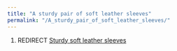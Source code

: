 ```yaml
---
title: "A sturdy pair of soft leather sleeves"
permalink: "/A_sturdy_pair_of_soft_leather_sleeves/"
---
```


1.  REDIRECT [Sturdy soft leather
    sleeves](Sturdy_soft_leather_sleeves "wikilink")